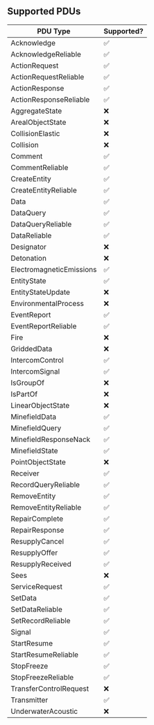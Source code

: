 ## Supported PDUs

| PDU Type | Supported? |
| -------- | ---------- |
| Acknowledge | ✅ |
| AcknowledgeReliable | ✅ |
| ActionRequest | ✅ |
| ActionRequestReliable | ✅ |
| ActionResponse | ✅ |
| ActionResponseReliable | ✅ |
| AggregateState | ❌ |
| ArealObjectState | ❌ |
| CollisionElastic | ❌ |
| Collision | ❌ |
| Comment | ✅ |
| CommentReliable | ✅ |
| CreateEntity | ✅ |
| CreateEntityReliable | ✅ |
| Data | ✅ |
| DataQuery | ✅ |
| DataQueryReliable | ✅ |
| DataReliable | ✅ |
| Designator | ❌ |
| Detonation | ❌ |
| ElectromagneticEmissions | ✅ |
| EntityState | ✅ |
| EntityStateUpdate | ❌ |
| EnvironmentalProcess | ❌ |
| EventReport | ✅ |
| EventReportReliable | ✅ |
| Fire | ❌ |
| GriddedData | ❌ |
| IntercomControl | ✅ |
| IntercomSignal | ✅ |
| IsGroupOf | ❌ |
| IsPartOf | ❌ |
| LinearObjectState | ❌ |
| MinefieldData | ✅ |
| MinefieldQuery | ✅ |
| MinefieldResponseNack | ✅ |
| MinefieldState | ✅ |
| PointObjectState | ❌ |
| Receiver | ✅ |
| RecordQueryReliable | ✅ |
| RemoveEntity | ✅ |
| RemoveEntityReliable | ✅ |
| RepairComplete | ✅ |
| RepairResponse | ✅ |
| ResupplyCancel | ✅ |
| ResupplyOffer | ✅ |
| ResupplyReceived | ✅ |
| Sees | ❌ |
| ServiceRequest | ✅ |
| SetData | ✅ |
| SetDataReliable | ✅ |
| SetRecordReliable | ✅ |
| Signal | ✅ |
| StartResume | ✅ |
| StartResumeReliable | ✅ |
| StopFreeze | ✅ |
| StopFreezeReliable | ✅ |
| TransferControlRequest | ❌ |
| Transmitter | ✅ |
| UnderwaterAcoustic | ❌ |
